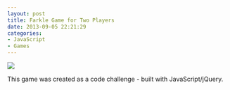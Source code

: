 ```yaml
---
layout: post
title: Farkle Game for Two Players
date: 2013-09-05 22:21:29
categories: 
- JavaScript
- Games
---
```

<a href="http://janmilosh.com/farkle"><img src="{{site.baseurl}}/images/farkle.png" /></a>

This game was created as a code challenge - built with JavaScript/jQuery.